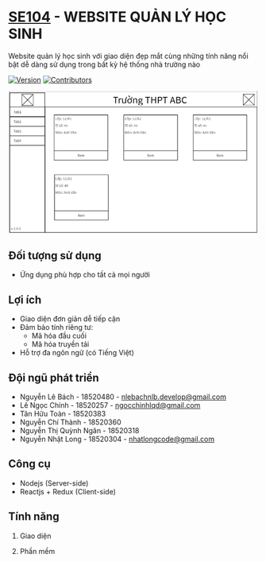 # [SE104][web_link] - WEBSITE QUẢN LÝ HỌC SINH

Website quản lý học sinh với giao diện đẹp mắt cùng những tính năng nổi bật dễ dàng sử dụng trong bất kỳ hệ thống nhà trường nào

[![Version](https://img.shields.io/badge/version-0.0.1-brightgreen)][web_link]
[![Contributors](https://img.shields.io/badge/contributors-6-blue)][web_link]

![Preview image][preview_image_url]

## Đối tượng sử dụng ##
- Ứng dụng phù hợp cho tất cả mọi người

## Lợi ích ##
- Giao diện đơn giản dễ tiếp cận
- Đảm bảo tính riêng tư:
	- Mã hóa đầu cuối
	- Mã hóa truyền tải
- Hỗ trợ đa ngôn ngữ (có Tiếng Việt)


## Đội ngũ phát triển ##
- Nguyễn Lê Bách - 18520480 - nlebachnlb.develop@gmail.com
- Lê Ngọc Chính - 18520257 - ngocchinhlqd@gmail.com
- Tân Hữu Toàn - 18520383
- Nguyễn Chí Thành - 18520360
- Nguyễn Thị Quỳnh Ngân - 18520318
- Nguyễn Nhật Long - 18520304 - nhatlongcode@gmail.com

## Công cụ ##
- Nodejs (Server-side)
- Reactjs + Redux (Client-side)

## Tính năng ##
1. Giao diện
	
2. Phần mềm
	

[//]: # (LINKS)
[web_link]: https://github.com/uitchinhln/SE104

[preview_image_url]: /Documents/review.png  "Preview image"
